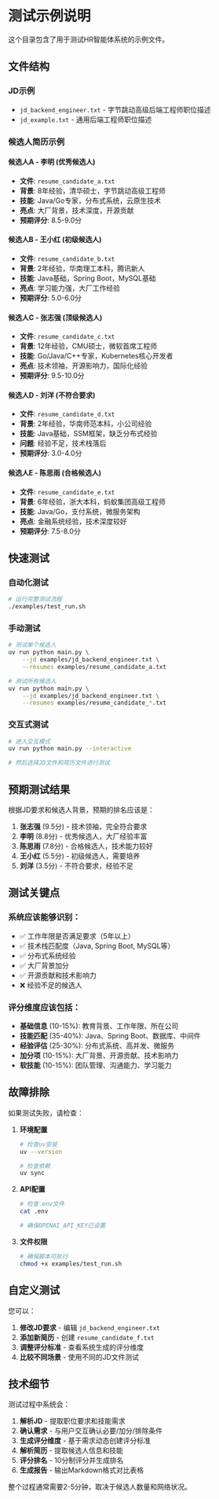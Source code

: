 # 测试示例说明

这个目录包含了用于测试HR智能体系统的示例文件。

## 文件结构

### JD示例
- `jd_backend_engineer.txt` - 字节跳动高级后端工程师职位描述
- `jd_example.txt` - 通用后端工程师职位描述

### 候选人简历示例

#### 候选人A - 李明 (优秀候选人)
- **文件**: `resume_candidate_a.txt`
- **背景**: 8年经验，清华硕士，字节跳动高级工程师
- **技能**: Java/Go专家，分布式系统，云原生技术
- **亮点**: 大厂背景，技术深度，开源贡献
- **预期评分**: 8.5-9.0分

#### 候选人B - 王小红 (初级候选人)  
- **文件**: `resume_candidate_b.txt`
- **背景**: 2年经验，华南理工本科，腾讯新人
- **技能**: Java基础，Spring Boot，MySQL基础
- **亮点**: 学习能力强，大厂工作经验
- **预期评分**: 5.0-6.0分

#### 候选人C - 张志强 (顶级候选人)
- **文件**: `resume_candidate_c.txt` 
- **背景**: 12年经验，CMU硕士，微软首席工程师
- **技能**: Go/Java/C++专家，Kubernetes核心开发者
- **亮点**: 技术领袖，开源影响力，国际化经验
- **预期评分**: 9.5-10.0分

#### 候选人D - 刘洋 (不符合要求)
- **文件**: `resume_candidate_d.txt`
- **背景**: 2年经验，华南师范本科，小公司经验
- **技能**: Java基础，SSM框架，缺乏分布式经验
- **问题**: 经验不足，技术栈落后
- **预期评分**: 3.0-4.0分

#### 候选人E - 陈思雨 (合格候选人)
- **文件**: `resume_candidate_e.txt`
- **背景**: 6年经验，浙大本科，蚂蚁集团高级工程师
- **技能**: Java/Go，支付系统，微服务架构
- **亮点**: 金融系统经验，技术深度较好
- **预期评分**: 7.5-8.0分

## 快速测试

### 自动化测试
```bash
# 运行完整测试流程
./examples/test_run.sh
```

### 手动测试
```bash
# 测试单个候选人
uv run python main.py \
    --jd examples/jd_backend_engineer.txt \
    --resumes examples/resume_candidate_a.txt

# 测试所有候选人
uv run python main.py \
    --jd examples/jd_backend_engineer.txt \
    --resumes examples/resume_candidate_*.txt
```

### 交互式测试
```bash
# 进入交互模式
uv run python main.py --interactive

# 然后选择JD文件和简历文件进行测试
```

## 预期测试结果

根据JD要求和候选人背景，预期的排名应该是：

1. **张志强** (9.5分) - 技术领袖，完全符合要求
2. **李明** (8.8分) - 优秀候选人，大厂经验丰富  
3. **陈思雨** (7.8分) - 合格候选人，技术能力较好
4. **王小红** (5.5分) - 初级候选人，需要培养
5. **刘洋** (3.5分) - 不符合要求，经验不足

## 测试关键点

### 系统应该能够识别：
- ✅ 工作年限是否满足要求（5年以上）
- ✅ 技术栈匹配度（Java, Spring Boot, MySQL等）
- ✅ 分布式系统经验
- ✅ 大厂背景加分
- ✅ 开源贡献和技术影响力
- ❌ 经验不足的候选人

### 评分维度应该包括：
- **基础信息** (10-15%): 教育背景、工作年限、所在公司
- **技能匹配** (35-40%): Java、Spring Boot、数据库、中间件
- **经验评估** (25-30%): 分布式系统、高并发、微服务
- **加分项** (10-15%): 大厂背景、开源贡献、技术影响力
- **软技能** (10-15%): 团队管理、沟通能力、学习能力

## 故障排除

如果测试失败，请检查：

1. **环境配置**
   ```bash
   # 检查uv安装
   uv --version
   
   # 检查依赖
   uv sync
   ```

2. **API配置**
   ```bash
   # 检查.env文件
   cat .env
   
   # 确保OPENAI_API_KEY已设置
   ```

3. **文件权限**
   ```bash
   # 确保脚本可执行
   chmod +x examples/test_run.sh
   ```

## 自定义测试

您可以：

1. **修改JD要求** - 编辑 `jd_backend_engineer.txt`
2. **添加新简历** - 创建 `resume_candidate_f.txt`
3. **调整评分标准** - 查看系统生成的评分维度
4. **比较不同场景** - 使用不同的JD文件测试

## 技术细节

测试过程中系统会：

1. **解析JD** - 提取职位要求和技能需求
2. **确认需求** - 与用户交互确认必要/加分/排除条件
3. **生成评分维度** - 基于需求动态创建评分标准
4. **解析简历** - 提取候选人信息和技能
5. **评分排名** - 10分制评分并生成排名
6. **生成报告** - 输出Markdown格式对比表格

整个过程通常需要2-5分钟，取决于候选人数量和网络状况。